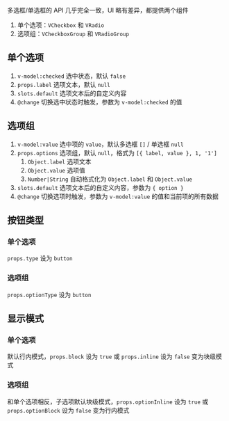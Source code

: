 多选框/单选框的 API 几乎完全一致，UI 略有差异，都提供两个组件

1. 单个选项：`VCheckbox` 和 `VRadio`
2. 选项组：`VCheckboxGroup` 和 `VRadioGroup`

## 单个选项

1. `v-model:checked` 选中状态，默认 `false`
2. `props.label` 选项文本，默认 `null`
3. `slots.default` 选项文本后的自定义内容
4. `@change` 切换选中状态时触发，参数为 `v-model:checked` 的值

<preview path="@doc/component/checkbox/demos/option.vue"></preview>

## 选项组

1. `v-model:value` 选中项的 `value`，默认多选框 `[]` / 单选框 `null`
2. `props.options` 选项组，默认 `null`，格式为 `[{ label, value }, 1, '1']`
   1. `Object.label` 选项文本
   2. `Object.value` 选项值
   3. `Number|String` 自动格式化为 `Object.label` 和 `Object.value`
3. `slots.default` 选项文本后的自定义内容，参数为 `{ option }`
4. `@change` 切换选项时触发，参数为 `v-model:value` 的值和当前项的所有数据

<preview path="@doc/component/checkbox/demos/group.vue"></preview>

## 按钮类型

### 单个选项

`props.type` 设为 `button`

<preview path="@doc/component/checkbox/demos/option-type.vue"></preview>

### 选项组

`props.optionType` 设为 `button`

<preview path="@doc/component/checkbox/demos/group-type.vue"></preview>

## 显示模式

### 单个选项

默认行内模式，`props.block` 设为 `true` 或 `props.inline` 设为 `false` 变为块级模式

<preview path="@doc/component/checkbox/demos/option-display.vue"></preview>

### 选项组

和单个选项相反，子选项默认块级模式，`props.optionInline` 设为 `true` 或 `props.optionBlock` 设为 `false` 变为行内模式

<preview path="@doc/component/checkbox/demos/group-display.vue"></preview>
